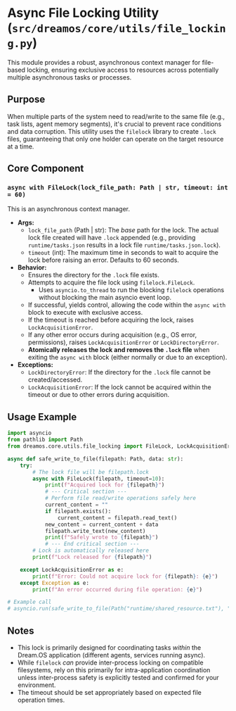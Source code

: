 # Async File Locking Utility (`src/dreamos/core/utils/file_locking.py`)

This module provides a robust, asynchronous context manager for file-based
locking, ensuring exclusive access to resources across potentially multiple
asynchronous tasks or processes.

## Purpose

When multiple parts of the system need to read/write to the same file (e.g.,
task lists, agent memory segments), it's crucial to prevent race conditions and
data corruption. This utility uses the `filelock` library to create `.lock`
files, guaranteeing that only one holder can operate on the target resource at a
time.

## Core Component

### `async with FileLock(lock_file_path: Path | str, timeout: int = 60)`

This is an asynchronous context manager.

- **Args:**
  - `lock_file_path` (Path | str): The _base_ path for the lock. The actual lock
    file created will have `.lock` appended (e.g., providing
    `runtime/tasks.json` results in a lock file `runtime/tasks.json.lock`).
  - `timeout` (int): The maximum time in seconds to wait to acquire the lock
    before raising an error. Defaults to 60 seconds.
- **Behavior:**
  - Ensures the directory for the `.lock` file exists.
  - Attempts to acquire the file lock using `filelock.FileLock`.
    - Uses `asyncio.to_thread` to run the blocking `filelock` operations without
      blocking the main asyncio event loop.
  - If successful, yields control, allowing the code within the `async with`
    block to execute with exclusive access.
  - If the timeout is reached before acquiring the lock, raises
    `LockAcquisitionError`.
  - If any other error occurs during acquisition (e.g., OS error, permissions),
    raises `LockAcquisitionError` or `LockDirectoryError`.
  - **Atomically releases the lock and removes the `.lock` file** when exiting
    the `async with` block (either normally or due to an exception).
- **Exceptions:**
  - `LockDirectoryError`: If the directory for the `.lock` file cannot be
    created/accessed.
  - `LockAcquisitionError`: If the lock cannot be acquired within the timeout or
    due to other errors during acquisition.

## Usage Example

```python
import asyncio
from pathlib import Path
from dreamos.core.utils.file_locking import FileLock, LockAcquisitionError

async def safe_write_to_file(filepath: Path, data: str):
    try:
        # The lock file will be filepath.lock
        async with FileLock(filepath, timeout=10):
            print(f"Acquired lock for {filepath}")
            # --- Critical section ---
            # Perform file read/write operations safely here
            current_content = ""
            if filepath.exists():
                current_content = filepath.read_text()
            new_content = current_content + data
            filepath.write_text(new_content)
            print(f"Safely wrote to {filepath}")
            # --- End critical section ---
        # Lock is automatically released here
        print(f"Lock released for {filepath}")

    except LockAcquisitionError as e:
        print(f"Error: Could not acquire lock for {filepath}: {e}")
    except Exception as e:
        print(f"An error occurred during file operation: {e}")

# Example call
# asyncio.run(safe_write_to_file(Path("runtime/shared_resource.txt"), "New data\n"))
```

## Notes

- This lock is primarily designed for coordinating tasks _within_ the Dream.OS
  application (different agents, services running async).
- While `filelock` _can_ provide inter-process locking on compatible
  filesystems, rely on this primarily for intra-application coordination unless
  inter-process safety is explicitly tested and confirmed for your environment.
- The timeout should be set appropriately based on expected file operation
  times.
